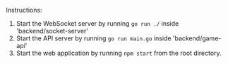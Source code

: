 Instructions:
1) Start the WebSocket server by running `go run ./` inside 'backend/socket-server'
2) Start the API server by running `go run main.go` inside 'backend/game-api'
3) Start the web application by running `npm start` from the root directory.
